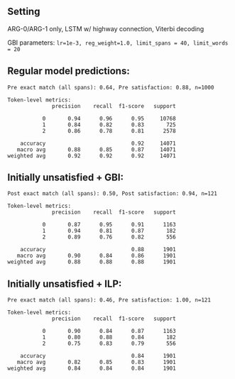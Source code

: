 ## Setting
ARG-0/ARG-1 only, LSTM w/ highway connection, Viterbi decoding

GBI parameters: `lr=1e-3, reg_weight=1.0, limit_spans = 40, limit_words = 20`

## Regular model predictions:
```
Pre exact match (all spans): 0.64, Pre satisfaction: 0.88, n=1000

Token-level metrics:
              precision    recall  f1-score   support

           0       0.94      0.96      0.95     10768
           1       0.84      0.82      0.83       725
           2       0.86      0.78      0.81      2578

    accuracy                           0.92     14071
   macro avg       0.88      0.85      0.87     14071
weighted avg       0.92      0.92      0.92     14071
```

## Initially unsatisfied + GBI:
```
Post exact match (all spans): 0.50, Post satisfaction: 0.94, n=121

Token-level metrics:
              precision    recall  f1-score   support

           0       0.87      0.95      0.91      1163
           1       0.94      0.81      0.87       182
           2       0.89      0.76      0.82       556

    accuracy                           0.88      1901
   macro avg       0.90      0.84      0.86      1901
weighted avg       0.88      0.88      0.88      1901
```

## Initially unsatisfied + ILP:
```
Pre exact match (all spans): 0.46, Pre satisfaction: 1.00, n=121

Token-level metrics:
              precision    recall  f1-score   support

           0       0.90      0.84      0.87      1163
           1       0.80      0.88      0.84       182
           2       0.75      0.83      0.79       556

    accuracy                           0.84      1901
   macro avg       0.82      0.85      0.83      1901
weighted avg       0.84      0.84      0.84      1901
```